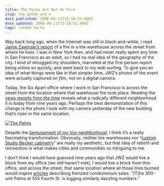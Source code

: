 ```yaml
---
title: The Palms Are Not On Fire
slug: the_palms_are_n
date_published: 2006-08-11T15:18:52.000Z
date_updated: 2006-08-11T15:18:52.000Z
tags: random ha-ha
---
```


Way back long ago, when the Internet was still in black-and-white, I read [Jamie Zawinski’s report](http://www.jwz.org/fire/) of a fire in a tire warehouse across the street from where he lives. I was in New York then, and had never really spent any time in San Francisco as an adult, so I had no real idea of the geography of the city. I kind of shrugged my shoulders, marveled at the first person report being online so quickly, and went back to my web surfing. To give you an idea of what things were like in that simpler time, JWZ’s photos of the event were actually captured *on film*, not on a digital camera.

Today, the Six Apart office where I work in San Francisco is across the street from the location where that warehouse fire took place. Reading the [news reports from the time](http://www.sfgate.com/cgi-bin/article.cgi?file=/chronicle/archive/1997/12/27/MN56112.DTL) reveals what a radically different neighborhood it is today from nine years ago. Perhaps the best demonstration of this change is the photo I took with my camera yesterday of the new building that’s risen in the same location.

[![The Palms](http://a3.vox.com/6a00b8ea067a51dece00c22521dc738e1d-320pi)](http://anil.vox.com/library/post/palms.html)

Despite the [bemusement of my Vox neighborhood](http://anil.vox.com/library/post/palms.html), I think it’s a really fascinating transformation. Obviously, neither tire warehouses nor “[custom Studio Becker cabinetry](http://www.ubayp.com/buildings/555-4th-Palms.html)” are really my aesthetic, but that idea of rebirth and reinvention is what makes cities and communities so intriguing to me.

I don’t think I would have guessed nine years ago that JWZ would live a block from my office (we still haven’t met), *I* would live a block from this office, and across the street, that same location where all those tires burned would inspire [articles](http://www.bizjournals.com/sanfrancisco/stories/2006/03/27/newscolumn6.html) describing frenzied condominium sales. “[T]he 300-unit Palms at 555 Fourth St. is logging similarly dazzling numbers.”
